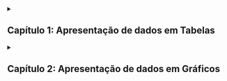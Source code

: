 <details>
  <summary>
    <h2>Capítulo 1: Apresentação de dados em Tabelas</h2>
  </summary>

  <p>Estatística é a ciência que fornece os princípios e os métodos para coleta, organização, resumo, análise e interpretação das informações.</p>

  ### 1.1 Dados e variáveis

  <p>Uma <i>variável</i> é uma condição ou característica das unidades da população, ou seja, atributos, sejam eles quantitativos ou qualitativos. Já <i>Dado estatístico</i> se refere à toda informação coletada e registrada referente à uma variável. As variáveis podem ser classificadas em dois tipos: </p>

```mermaid
flowchart TD;

VAR([Variáveis]) ==> CAT(Categorizadas ou 'qualitativas') & NUM(Numéricas ou 'quantitativas')

CAT ==> NOM(Nominais) & ORD(Ordinais)

NUM ==> DIS(Discretas) & CONT(Contínuas)
```

#### Variáveis Categorizadas

  <p>Uma variável será qualitativa ou categorizada quando os dados estão distribuídos em categorias que se excluem. Por exemplo, sexo, escolaridade, condição social etc. Há, porém, subdivisões: Nominal e ordinal. Uma variável será categorizada-nominal quando os dados estiverem distribuídos em categorias mutualmente excludentes e sem ordenação: cor do cabelo, tipo sanguíneo etc. Uma variável será categorizada-ordinal quando os dados estiverem distribuídos em categorias mutualmente excludentes e com ordenação: nível de escolaridade, categorias da CNH etc.</p>

#### Variáveis Numéricas

<p>Uma variável será quantitativa ou numérica quando os dados estão representados por números, por exemplo, idade, data de nascimento etc. Há, porém, subdivisões: Nominal e Ordinal. Uma variável é numérica-discreta quando os dados não podem assumir diversos valores em um determinado intervalo: número de filhos, altura etc. Uma variável é numérica-contínua quando os dados podem assumir diversos valores em um determinado intervaldo: peso, taxas glicêmicas etc.</p>

</details>

<details>
  <summary>
    <h2>Capítulo 2: Apresentação de dados em Gráficos</h2>
  </summary>

</details>
